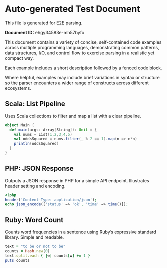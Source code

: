 # Auto-generated Test Document

This file is generated for E2E parsing.

**Document ID:** ehgy34583e-mh57byfo

This document contains a variety of concise, self-contained code examples across multiple programming languages, demonstrating common patterns, data structures, I/O, and control flow to exercise parsing in a realistic yet compact way.

Each example includes a short description followed by a fenced code block.

Where helpful, examples may include brief variations in syntax or structure so the parser encounters a wider range of constructs across different ecosystems.

## Scala: List Pipeline

Uses Scala collections to filter and map a list with a clear pipeline.

```scala
object Main {
  def main(args: Array[String]): Unit = {
    val nums = List(1,2,3,4,5)
    val oddsSquared = nums.filter(_ % 2 == 1).map(n => n*n)
    println(oddsSquared)
  }
}
```


## PHP: JSON Response

Outputs a JSON response in PHP for a simple API endpoint. Illustrates header setting and encoding.

```php
<?php
header('Content-Type: application/json');
echo json_encode(['status' => 'ok', 'time' => time()]);
```


## Ruby: Word Count

Counts word frequencies in a sentence using Ruby’s expressive standard library. Simple and readable.

```ruby
text = "to be or not to be"
counts = Hash.new(0)
text.split.each { |w| counts[w] += 1 }
puts counts
```


